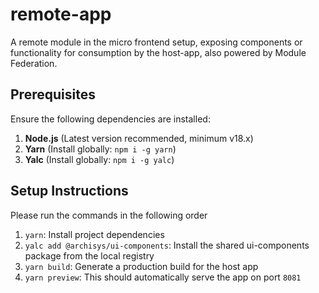 # remote-app

A remote module in the micro frontend setup, exposing components or functionality for consumption by the host-app, also powered by Module Federation.

## Prerequisites

Ensure the following dependencies are installed:

1.  **Node.js** (Latest version recommended, minimum v18.x)
2.  **Yarn** (Install globally: `npm i -g yarn`)
3.  **Yalc** (Install globally: `npm i -g yalc`)

## Setup Instructions

Please run the commands in the following order

1.  `yarn`: Install project dependencies
2.  `yalc add @archisys/ui-components`: Install the shared ui-components package from the local registry
3.  `yarn build`: Generate a production build for the host app
4.  `yarn preview`: This should automatically serve the app on port `8081`

